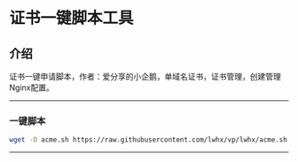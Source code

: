 # 证书一键脚本工具

## 介绍
证书一键申请脚本，作者：爱分享的小企鹅，单域名证书，证书管理，创建管理Nginx配置。

***


### 一键脚本
```bash
wget -O acme.sh https://raw.githubusercontent.com/lwhx/vp/lwhx/acme.sh && chmod +x acme.sh && ./acme.sh
```
***
